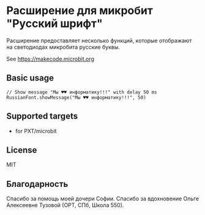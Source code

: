 # Расширение для микробит "Русский шрифт"

Расширение предоставляет несколько функций, которые отображают на светодиодах микробита русские буквы.

See https://makecode.microbit.org

## Basic usage

```blocks
// Show message "Мы ♥♥ информатику!!!" with delay 50 ms
RussianFont.showMessage("Мы ♥♥ информатику!!!", 50)
```

## Supported targets

* for PXT/microbit

## License

MIT

## Благодарность

Спасибо за помощь моей дочери Софии.
Спасибо за вдохновение Ольге Алексеевне Тузовой (ОРТ, СПб, Школа 550).